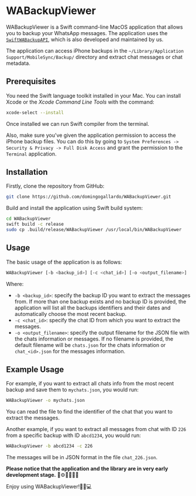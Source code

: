 # WABackupViewer

WABackupViewer is a Swift command-line MacOS application that allows you to backup your WhatsApp messages. The application uses the [`SwiftWABackupAPI`](https://github.com/domingogallardo/SwiftWABackupAPI), which is also developed and maintained by us.

The application can access iPhone backups in the `~/Library/Application Support/MobileSync/Backup/` directory and extract chat messages or chat metadata.

## Prerequisites

You need the Swift language toolkit installed in your Mac. You can install Xcode or the 
_Xcode Command Line Tools_ with the command:

```bash
xcode-select --install
```

Once installed we can run Swift compiler from the terminal.

Also, make sure you've given the application permission to access the iPhone backup files. 
You can do this by going to `System Preferences -> Security & Privacy -> Full Disk Access` 
and grant the permission to the `Terminal` application.

## Installation

Firstly, clone the repository from GitHub:

```bash
git clone https://github.com/domingogallardo/WABackupViewer.git
```

Build and install the application using Swift build system:

```bash
cd WABackupViewer
swift build -c release
sudo cp .build/release/WABackupViewer /usr/local/bin/WABackupViewer
```

## Usage

The basic usage of the application is as follows:

```bash
WABackupViewer [-b <backup_id>] [-c <chat_id>] [-o <output_filename>]
```

Where:

- `-b <backup_id>`: specify the backup ID you want to extract the messages from. If more than 
   one backup exists and no backup ID is provided, the application will list all the backups
   identifiers and their dates and automatically choose the most recent backup.
- `-c <chat_id>`: specify the chat ID from which you want to extract the messages.
- `-o <output_filename>`: specify the output filename for the JSON file with the chats information 
   or messages. If no filename is provided, the default filename will be `chats.json` for the chats 
   information or `chat_<id>.json` for the messages information.

## Example Usage

For example, if you want to extract all chats info from the most recent backup and save them to `mychats.json`, you would run:

```bash
WABackupViewer -o mychats.json
```

You can read the file to find the identifier of the chat that you want to extract the messages. 

Another example, if you want to extract all messages from chat with ID `226` from a specific backup 
with ID `abcd1234`, you would run:

```bash
WABackupViewer -b abcd1234 -c 226
```

The messages will be in JSON format in the file `chat_226.json`.

**Please notice that the application and the library are in very early development stage.** 🚧⚙️👩‍💻👨‍💻

Enjoy using WABackupViewer!🎉🚀💻